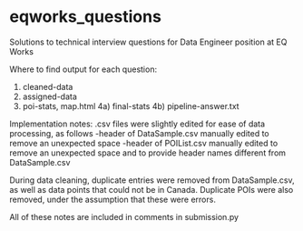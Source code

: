 # eqworks_questions
Solutions to technical interview questions for Data Engineer position at EQ Works

Where to find output for each question:
1) cleaned-data
2) assigned-data
3) poi-stats, map.html
4a) final-stats
4b) pipeline-answer.txt

Implementation notes:
.csv files were slightly edited for ease of data processing, as follows
-header of DataSample.csv manually edited to remove an unexpected space
-header of POIList.csv manually edited to remove an unexpected space and to provide header names different from DataSample.csv

During data cleaning, duplicate entries were removed from DataSample.csv, as well as data points that could not be in Canada.
Duplicate POIs were also removed, under the assumption that these were errors.

All of these notes are included in comments in submission.py
